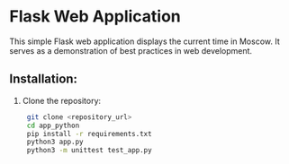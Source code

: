 # Flask Web Application

This simple Flask web application displays the current time in Moscow. It serves as a demonstration of best practices in web development.

## Installation:

1. Clone the repository:

   ```bash
    git clone <repository_url>
    cd app_python
    pip install -r requirements.txt
    python3 app.py
    python3 -m unittest test_app.py